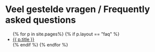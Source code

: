 Veel gestelde vragen / Frequently asked questions
=================================================
<ul>
{% for p in site.pages%}
    {% if p.layout == "faq" %}
        <li><a href="{{p.url}}">{{ p.title }}</a></li>
    {% endif %}
{% endfor %}
</ul>
